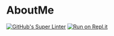 # AboutMe
[![GitHub's Super Linter](https://github.com/ICD2O-Digital-Tech-JackT/AboutMe/workflows/GitHub's%20Super%20Linter/badge.svg)](https://github.com/ICD2O-Digital-Tech-JackT/AboutMe/actions)
[![Run on Repl.it](https://repl.it/badge/github/ICD2O-Digital-Tech-JackT/AboutMe)](https://repl.it/github/ICD2O-Digital-Tech-JackT/AboutMe)

